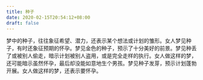 ```yaml
---
title: 种子
date: 2020-02-15T20:54:12+08:00
draft: false
---
```


梦中的种子，往往象征希望、潜力，还表示某个想法或计划的雏形。女人梦见种子，有时还象征预期的怀孕。梦见金色的种子，预示了十分美好的前景。梦见种丢了或被别人偷走，暗示计划被别人盗用，或是完全走样的执行。女人做这样的梦，还可能暗示虽然怀孕，最后却没能如意地生个男孩。梦见种子发芽，预示计划蓬勃开展。女人做这样的梦，还表示要怀孕。